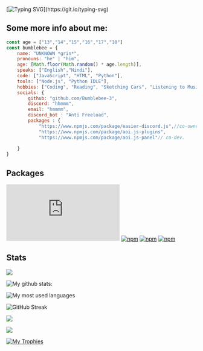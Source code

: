 [![Typing SVG](https://readme-typing-svg.herokuapp.com?color=%23F7AE22&width=461&height=61&lines=Hey!+Im+Bumblebee!)](https://git.io/typing-svg)
## Some more info about me:

```js
const age = ["13","14","15","16","17","18"]
const bumblebee = {
    name: "UNKNOWN *grin*",
    pronouns: "he" | "him",
    age: [Math.floor(Math.random() * age.length)],
    speaks: ["English","Hindi"],
    code: ["JavaScript", "HTML", "Python"],
    tools: ["Node.js", "Python IDLE"],
    hobbies: ["Coding", "Reading", "Sketching Cars", "Listening to Music"],
    socials: {
        github: "github.com/Bumblebee-3",
        discord: "hhmmm",
        email: "hmmmm",
        discord_bot : "Anti Freeload",
        packages : {
            "https://www.npmjs.com/package/easier-discord.js",//co-owner
            "https://www.npmjs.com/package/aoi.js-plugins",
            "https://www.npmjs.com/package/aoi.js-panel"// co-dev.
            
    }
}
```
## Packages
[![npm](https://img.shields.io/npm/v/easier-discord.js?color=green&logo=npm&style=flat-square&label=easier-discord.js)](https://www.npmjs.com/package/easier-discord.js)
[![npm](https://img.shields.io/npm/v/aoi.js-plugins?color=blue&logo=npm&style=flat-square&label=aoi.js-plugins)](https://www.npmjs.com/package/aoi.js-plugins)
[![npm](https://img.shields.io/npm/v/aoi.js-panel?color=red&logo=npm&style=flat-square&label=aoi.js-panel)](https://www.npmjs.com/package/aoi.js-panel)
[![npm](https://img.shields.io/npm/v/@akarui/aoi.panel?color=red&logo=npm&style=flat-square&label=@akarui/aoi.panel)](https://www.npmjs.com/package/@akarui/aoi.panel)

## Stats
![](https://komarev.com/ghpvc/?username=Bumblebee-3&color=yellow)


![My github stats:](https://github-readme-stats.vercel.app/api?username=Bumblebee-3&&show_icons=true&theme=gruvbox&count_private=true)

<img alt="My most used languages" src="https://github-readme-stats.vercel.app/api/top-langs/?username=Bumblebee-3&theme=gruvbox&langs_count=8&layout=compact"/>

![GitHub Streak](http://github-readme-streak-stats.herokuapp.com?user=Bumblebee-3&theme=gruvbox&date_format=j%20M%5B%20Y%5D)

![](https://github-profile-summary-cards.vercel.app/api/cards/profile-details?username=Bumblebee-3&theme=gruvbox)

![](http://github-profile-summary-cards.vercel.app/api/cards/productive-time?username=Bumblebee-3&theme=gruvbox&utcOffset=8)

[![My Trophies](https://github-profile-trophy.vercel.app/?username=Bumblebee-3&theme=gruvbox)](https://github.com/ryo-ma/github-profile-trophy)
